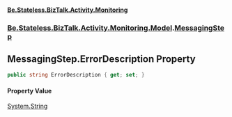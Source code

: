 #### [Be.Stateless.BizTalk.Activity.Monitoring](README.md 'README')
### [Be.Stateless.BizTalk.Activity.Monitoring.Model](Be.Stateless.BizTalk.Activity.Monitoring.Model.md 'Be.Stateless.BizTalk.Activity.Monitoring.Model').[MessagingStep](MessagingStep.md 'Be.Stateless.BizTalk.Activity.Monitoring.Model.MessagingStep')

## MessagingStep.ErrorDescription Property

```csharp
public string ErrorDescription { get; set; }
```

#### Property Value
[System.String](https://docs.microsoft.com/en-us/dotnet/api/System.String 'System.String')